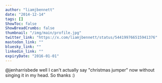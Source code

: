 ```yaml
---
author: "liamjbennett"
date: "2014-12-14"
tags: []
ShowToc: false
ShowBreadCrumbs: false
thumbnail: "/img/main/profile.jpg"
twitter_link: "https://x.com/liamjbennett/status/544199766515941376"
mastodon_link: ""
bluesky_link: ""
linkedin_link: ""
expiryDate: "2016-01-01"
---
```


@jenharrisbede well I can't actually say "christmas jumper" now without singing it in my head. So thanks :)

